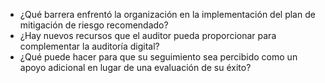 - ¿Qué barrera enfrentó la organización en la implementación del plan de mitigación de riesgo recomendado?
- ¿Hay nuevos recursos que el auditor pueda proporcionar para complementar la auditoría digital?
- ¿Qué puede hacer para que su seguimiento sea percibido como un apoyo adicional en lugar de una evaluación de su éxito?
